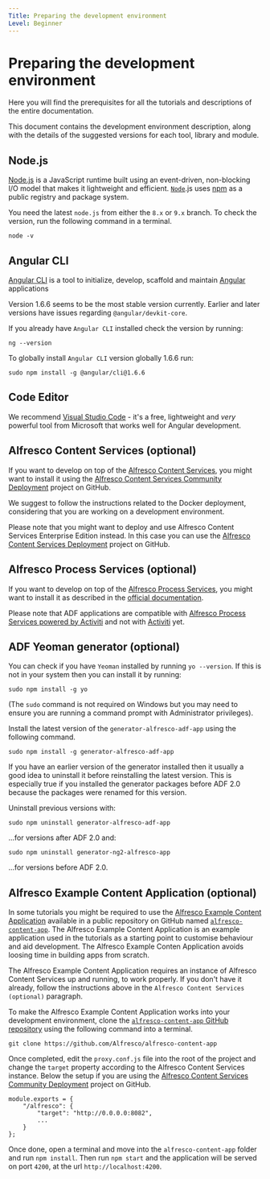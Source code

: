 ```yaml
---
Title: Preparing the development environment
Level: Beginner
---
```


# Preparing the development environment

Here you will find the prerequisites for all the tutorials and descriptions of the entire documentation.

This document contains the development environment description, along with the details of the suggested versions for each tool, library and module.

## Node.js

[Node.js](https://nodejs.org) is a JavaScript runtime built using an event-driven, non-blocking I/O model that makes it lightweight and efficient. [`Node`](https://github.com/Alfresco/alfresco-js-api/blob/development/src/api/content-rest-api/docs/Node.md).js uses [npm](https://www.npmjs.com/) as a public registry and package system.

You need the latest `node.js` from either the `8.x` or `9.x` branch.
To check the version, run the following command in a terminal. 

    node -v

## Angular CLI

[Angular CLI](https://cli.angular.io/) is a tool to initialize, develop, scaffold and maintain [Angular](https://angular.io/) applications

Version 1.6.6 seems to be the most stable version currently. Earlier and later versions have issues regarding `@angular/devkit-core`.

If you already have `Angular CLI` installed check the version by running:

    ng --version

To globally install `Angular CLI` version globally 1.6.6 run:

    sudo npm install -g @angular/cli@1.6.6

## Code Editor

We recommend [Visual Studio Code](http://code.visualstudio.com) - it's a free, lightweight and _very_ powerful tool from Microsoft that works well for Angular development.

## Alfresco Content Services (optional)

If you want to develop on top of the [Alfresco Content Services](https://www.alfresco.com/platform/content-services-ecm), you might want to install it using the [Alfresco Content Services Community Deployment](https://github.com/Alfresco/acs-community-deployment.git) project on GitHub.

We suggest to follow the instructions related to the Docker deployment, considering that you are working on a development environment.

Please note that you might want to deploy and use Alfresco Content Services Enterprise Edition instead. In this case you can use the [Alfresco Content Services Deployment](https://github.com/Alfresco/acs-deployment.git) project on GitHub.

## Alfresco Process Services (optional)

If you want to develop on top of the [Alfresco Process Services](https://www.alfresco.com/platform/process-services-bpm), you might want to install it as described in the [official documentation](https://docs.alfresco.com/process-services1.8/topics/installing_process_services.html).

Please note that ADF applications are compatible with [Alfresco Process Services powered by Activiti](https://www.alfresco.com/platform/process-services-bpm) and not with [Activiti](https://www.activiti.org/) yet.

## ADF Yeoman generator (optional)

You can check if you have `Yeoman` installed by running `yo --version`. If this is not in your system then you can install it by running:

    sudo npm install -g yo

(The `sudo` command is not required on Windows but you may need to ensure you are running a command
prompt with Administrator privileges).

Install the latest version of the `generator-alfresco-adf-app` using the following command.

    sudo npm install -g generator-alfresco-adf-app

If you have an earlier version of the generator installed then it usually a good idea to uninstall it before reinstalling the latest version. This is especially true if you installed the generator packages before ADF 2.0 because the packages were renamed for this version.

Uninstall previous versions with:

    sudo npm uninstall generator-alfresco-adf-app

...for versions after ADF 2.0 and:

    sudo npm uninstall generator-ng2-alfresco-app

...for versions before ADF 2.0.	

## Alfresco Example Content Application (optional)

In some tutorials you might be required to use the [Alfresco Example Content Application](https://github.com/Alfresco/alfresco-content-app) available in a public repository on GitHub named [`alfresco-content-app`](https://github.com/Alfresco/alfresco-content-app). The Alfresco Example Content Application is an example application used in the tutorials as a starting point to customise behaviour and aid development. The Alfresco Example Conten Application avoids loosing time in building apps from scratch.

The Alfresco Example Content Application requires an instance of Alfresco Content Services up and running, to work properly. If you don't have it already, follow the instructions above in the `Alfresco Content Services (optional)` paragraph.

To make the Alfresco Example Content Application works into your development environment, clone the [`alfresco-content-app` GitHub repository](https://github.com/Alfresco/alfresco-content-app) using the following command into a terminal.

    git clone https://github.com/Alfresco/alfresco-content-app

Once completed, edit the `proxy.conf.js` file into the root of the project and change the `target` property according to the Alfresco Content Services instance. Below the setup if you are using the [Alfresco Content Services Community Deployment](https://github.com/Alfresco/acs-community-deployment.git) project on GitHub.

    module.exports = {
        "/alfresco": {
            "target": "http://0.0.0.0:8082",
            ...
        }
    };

Once done, open a terminal and move into the `alfresco-content-app` folder and run `npm install`. Then run `npm start` and the application will be served on port `4200`, at the url `http://localhost:4200`.

